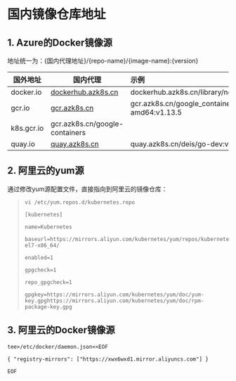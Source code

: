 # 国内镜像仓库地址

## 1. Azure的Docker镜像源

地址统一为：{国内代理地址}/{repo-name}/{image-name}:{version}

| **国外地址** | **国内代理**                                                 | **示例**                                               |
| ------------ | ------------------------------------------------------------ | :----------------------------------------------------- |
| docker.io    | [dockerhub.azk8s.cn](http://mirror.azk8s.cn/help/docker-registry-proxy-cache.html) | dockerhub.azk8s.cn/library/nginx:1.15                  |
| gcr.io       | [gcr.azk8s.cn](http://mirror.azk8s.cn/help/gcr-proxy-cache.html) | gcr.azk8s.cn/google_containers/hyperkube-amd64:v1.13.5 |
| k8s.gcr.io   | gcr.azk8s.cn/google-containers                               |                                                        |
| quay.io      | [quay.azk8s.cn](http://mirror.azk8s.cn/help/quay-proxy-cache.html) | quay.azk8s.cn/deis/go-dev:v1.10.0                      |

## 2. 阿里云的yum源

通过修改yum源配置文件，直接指向到阿里云的镜像仓库：

> ```
> vi /etc/yum.repos.d/kubernetes.repo 
> 
> [kubernetes]
> 
> name=Kubernetes
> 
> baseurl=https://mirrors.aliyun.com/kubernetes/yum/repos/kubernetes-el7-x86_64/
> 
> enabled=1
> 
> gpgcheck=1
> 
> repo_gpgcheck=1
> 
> gpgkey=https://mirrors.aliyun.com/kubernetes/yum/doc/yum-key.gpghttps://mirrors.aliyun.com/kubernetes/yum/doc/rpm-package-key.gpg
> ```

## 3. 阿里云的Docker镜像源

```
tee>/etc/docker/daemon.json<<EOF

{ "registry-mirrors": ["https://xwx6wxd1.mirror.aliyuncs.com"] }

EOF
```

